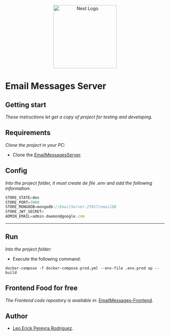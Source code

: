 <p align="center">
  <a href="http://nestjs.com/" target="blank"><img src="https://nestjs.com/img/logo-small.svg" width="200" alt="Nest Logo" /></a>
</p>

[circleci-image]: https://img.shields.io/circleci/build/github/nestjs/nest/master?token=abc123def456
[circleci-url]: https://circleci.com/gh/nestjs/nest

# Email Messages Server

## Getting start

_These instructions let get a copy of project for testing and developing._

## Requirements

_Clone the project in your PC:_

- Clone the [EmailMessagesServer](https://github.com/leoerickp/EmailMessagesServer.git).

## Config

_Into the project folder, it must create de file .env and add the following information:_

```javascript
STORE_STATE=dev
STORE_PORT=3000
STORE_MONGODB=mongodb://EmailServer:27017/emailDB
STORE_JWT_SECRET=
ADMIN_EMAIL=admin-daemon@google.com
```

---

## Run

_Into the project folder:_

- Execute the following command:

```console
docker-compose -f docker-compose.prod.yml --env-file .env.prod up --build
```

## Frontend Food for free

_The Frontend code repostory is available in:_ [EmailMessages-Frontend](https://github.com/leoerickp/EmailMessagesFrontend.git).

## Author

- [Leo Erick Pereyra Rodriguez](https://leoerickp.cf/).
